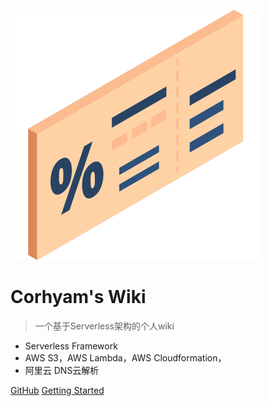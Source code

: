 
![logo](_icon/coupon.svg)

#  Corhyam's Wiki

> 一个基于Serverless架构的个人wiki

- Serverless Framework
- AWS S3，AWS Lambda，AWS Cloudformation，
- 阿里云 DNS云解析

<!--<span id="busuanzi_container_site_pv" style='display:none'>
    本站总访问量<span id="busuanzi_value_site_pv"></span>次|
    👀本站访客数：<span id="busuanzi_value_site_uv"></span>人次<br>
</span>
-->

[GitHub](https://github.com/corhyam)
[Getting Started](README.md)